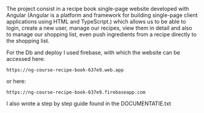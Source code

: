   The project consist in a recipe book single-page website developed with Angular (Angular is a platform and framework for building single-page client applications using HTML and TypeScript.) which allows us to be able to login, create a new user, manage our recipes, view them in detail and also to manage our shopping list, even push ingredients from a recipe directly to the shopping list.

  For the Db and deploy I used firebase, with which the website can be accessed here:
  
    https://ng-course-recipe-book-637e9.web.app
    
or here:

    https://ng-course-recipe-book-637e9.firebaseapp.com

I also wrote a step by step guide found in the DOCUMENTATIE.txt 
